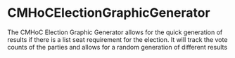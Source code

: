 # CMHoCElectionGraphicGenerator

The CMHoC Election Graphic Generator allows for the quick generation of results if there is a list seat requirement for the election. It will track the vote counts of the parties and allows for a random generation of different results
